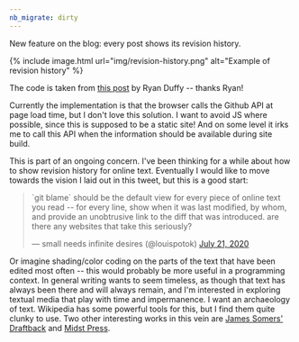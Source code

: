 ```yaml
---
nb_migrate: dirty
---
```


New feature on the blog: every post shows its revision history.

{% include image.html url="img/revision-history.png" alt="Example of revision history" %}

The code is taken from [this post](https://ryanjduffy.github.io/blog/2016/01/08/including-git-history-in-a-jekyll-post.html) by Ryan Duffy -- thanks Ryan!

Currently the implementation is that the browser calls the Github API at page load time, but I don't love this solution. I want to avoid JS where possible, since this is supposed to be a static site! And on some level it irks me to call this API when the information should be available during site build.

This is part of an ongoing concern. I've been thinking for a while about how to show revision history for online text. Eventually I would like to move towards the vision I laid out in this tweet, but this is a good start:
<blockquote class="twitter-tweet">
<p lang="en" dir="ltr">`git blame` should be the default view for every piece of online text you read -- for every line, show when it was last modified, by whom, and provide an unobtrusive link to the diff that was introduced. are there any websites that take this seriously?</p>&mdash; small needs infinite desires (@louispotok) 
<a href="https://twitter.com/louispotok/status/1285594751694036993?ref_src=twsrc%5Etfw">July 21, 2020</a>
</blockquote> 
<script async src="https://platform.twitter.com/widgets.js" charset="utf-8"></script> 

Or imagine shading/color coding on the parts of the text that have been edited most often -- this would probably be more useful in a programming context. In general writing wants to seem timeless, as though that text has always been there and will always remain, and I'm interested in exploring textual media that play with time and impermanence. I want an archaeology of text. Wikipedia has some powerful tools for this, but I find them quite clunky to use. Two other interesting works in this vein are [James Somers' Draftback](http://features.jsomers.net/how-i-reverse-engineered-google-docs/) and [Midst Press](http://www.midst.press/).
